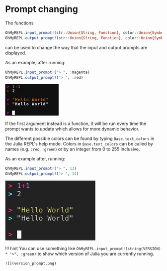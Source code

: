 # Prompt changing

The functions

```julia
OhMyREPL.input_prompt!(str::Union{String, Function}, color::Union{Symbol, Int64})
OhMyREPL.output_prompt!(str::Union{String, Function}, color::Union{Symbol, Int64})
```

can be used to change the way that the input and output prompts are displayed.

As an example, after running:

```julia
OhMyREPL.input_prompt!("> ", :magenta)
OhMyREPL.output_prompt!("> ", :red)
```

![](new_prompts.png)

If the first argument instead is a function, it will be run every time the prompt wants
to update which allows for more dynamic behavior.

The different possible colors can be found by typing `Base.text_colors` in the Julia REPL's help mode.
Colors in `Base.text_colors` can be called by names (e.g. `:red`, `:green`) or by an integer from 0 to 255 inclusive. 

As an example after, running:

```julia
OhMyREPL.input_prompt!("> ", 13)
OhMyREPL.output_prompt!("> ", 14)
```

![](new_prompts_IntColors.png)


!!! hint
    You can use something like `OhMyREPL.input_prompt!(string(VERSION) * ">", :green)`
    to show which version of Julia you are currently running.

    ![](version_prompt.png)
